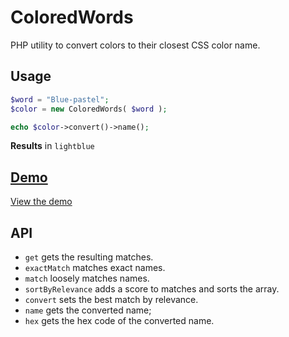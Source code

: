 # ColoredWords
PHP utility to convert colors to their closest CSS color name.

## Usage

```php
$word = "Blue-pastel";
$color = new ColoredWords( $word );

echo $color->convert()->name();
```

**Results** in `lightblue`

## [Demo](https://demo.freshbrewedweb.com/ColoredWords/tests/index.php?word=Blue-pastel)
[View the demo](https://demo.freshbrewedweb.com/ColoredWords/tests/index.php?word=Blue-pastel)

## API
- `get` gets the resulting matches.
- `exactMatch` matches exact names.
- `match` loosely matches names.
- `sortByRelevance` adds a score to matches and sorts the array.
- `convert` sets the best match by relevance.
- `name` gets the converted name;
- `hex` gets the hex code of the converted name.
